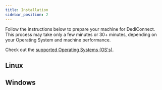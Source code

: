 ```yaml
---
title: Installation
sidebar_position: 2
---
```


Follow the instructions below to prepare your machine for DediConnect. This process may take only a few minutes or 30+ minutes, depending on your Operating System and machine performance.

Check out the [supported Operating Systems (OS's)](getting_started.md#supported-operating-systems-os).

## Linux


## Windows